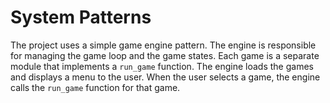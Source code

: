 # System Patterns

The project uses a simple game engine pattern. The engine is responsible for managing the game loop and the game states. Each game is a separate module that implements a `run_game` function. The engine loads the games and displays a menu to the user. When the user selects a game, the engine calls the `run_game` function for that game.
